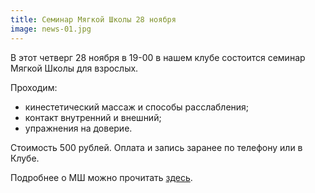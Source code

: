 ```yaml
---
title: Семинар Мягкой Школы 28 ноября
image: news-01.jpg
---
```

В этот четверг 28 ноября в 19-00  в нашем клубе состоится семинар Мягкой Школы для взрослых.

Проходим:

- кинестетический массаж и способы расслабления;
- контакт внутренний и внешний;
- упражнения на доверие.

Стоимость 500 рублей. Оплата и запись заранее по телефону или в Клубе.

Подробнее о МШ можно прочитать <a href="http://orangecat.ru/programs/directions?layout=edit&id=40">здесь</a>.
